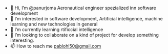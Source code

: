 - 👋 Hi, I’m @panurjoma Aeronautical engineer spezialized inn software development 
- 👀 I’m interested in software development, Artificial intelligence, machine learning and new technologies in general 
- 🌱 I’m currently learning rtificcial intelligence 
- 💞️ I’m looking to collaborate on a kind of project for develop something interesting. 
- 📫 How to reach me pablohl50@gmail.com

<!---
panurjoma/panurjoma is a ✨ special ✨ repository because its `README.md` (this file) appears on your GitHub profile.
You can click the Preview link to take a look at your changes.
--->
